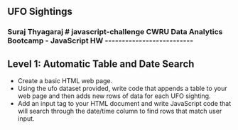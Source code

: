 ## UFO Sightings
<h3> Suraj Thyagaraj
# javascript-challenge
CWRU Data Analytics Bootcamp - JavaScript HW
--------------------------

## Level 1: Automatic Table and Date Search
* Create a basic HTML web page.
* Using the ufo dataset provided, write code that appends a table to your web page and then adds new rows of data for each UFO sighting.
* Add an input tag to your HTML document and write JavaScript code that will search through the date/time column to find rows that match user input.

